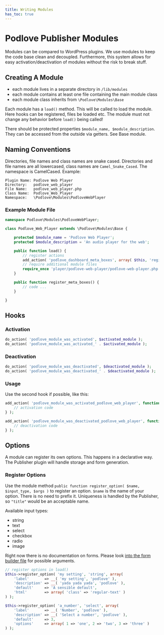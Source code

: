 ```yaml
---
title: Writing Modules
has_toc: true
---
```


# Podlove Publisher Modules

Modules can be compared to WordPress plugins. We use modules to keep the code base clean and decoupled. Furthermore, this system allows for easy activation/deactivation of modules without the risk to break stuff.

## Creating A Module

- each module lives in a separate directory in `/lib/modules`
- each module contains at least one file containing the main module class
- each module class inherits from `\Podlove\Modules\Base`

Each module has a `load()` method. This will be called to load the module. Here hooks can be registered, files be loaded etc. The module must not change any behavior before `load()` being called!

There should be protected properties `$module_name, $module_description`. They can be accessed from the outside via getters. See Base module.

## Naming Conventions

Directories, file names and class names are snake cased. Directories and file names are all lowercased, class names are `Camel_Snake_Cased`. The namespace is CamelCased. Example:

```
Plugin Name: Podlove Web Player
Directory:   podlove_web_player
File Name:   podlove_web_player.php
Class Name:  Podlove_Web_Player
Namespace:   \Podlove\Modules\PodloveWebPlayer
```

### Example Module File

```php
namespace Podlove\Modules\PodloveWebPlayer;

class Podlove_Web_Player extends \Podlove\Modules\Base {

	protected $module_name = 'Podlove Web Player';
	protected $module_description = 'An audio player for the web';

	public function load() {
		// register actions
		add_action( 'podlove_dashboard_meta_boxes', array( $this, 'register_meta_boxes' ) );
		// require additional module files
		require_once 'player/podlove-web-player/podlove-web-player.php';
	}

	public function register_meta_boxes() {
		// code ...
	}

}
```

## Hooks

### Activation

```php
do_action( 'podlove_module_was_activated', $activated_module );
do_action( 'podlove_module_was_activated_' . $activated_module );
```

### Deactivation

```php
do_action( 'podlove_module_was_deactivated', $deactivated_module );
do_action( 'podlove_module_was_deactivated_' . $deactivated_module );
```

### Usage

Use the second hook if possible, like this:

```php
add_action( 'podlove_module_was_activated_podlove_web_player', function( $module_name ) {
	// activation code
} );

add_action( 'podlove_module_was_deactivated_podlove_web_player', function( $module_name ) {
	// deactivation code
} );
```

## Options

A module can register its own options. This happens in a declarative way. The Publisher plugin will handle storage and form generation.

### Register Options

Use the module method `public function register_option( $name, $input_type, $args )` to register an option. `$name` is the name of your option. There is no need to prefix it. Uniqueness is handled by the Publisher, so `"title"` would be an acceptable name.

Available input types:

* string
* text
* select
* checkbox
* radio
* image

Right now there is no documentation on forms. Please look [into the form builder file](https://github.com/podlove/podlove-publisher/blob/master/lib/form/input/builder.php) for possible arguments.

```php
// register options in load()
$this->register_option( 'my setting', 'string', array(
	'label'       => __( 'my setting', 'podlove' ),
	'description' => __( 'yada yada yada', 'podlove' ),
	'default'     => 'A sensible default',
	'html'        => array( 'class' => 'regular-text' )
) );

$this->register_option( 'a_number', 'select', array(
	'label'       => __( 'Number', 'podlove' ),
	'description' => __( 'Select a number', 'podlove' ),
	'default'     => 3,
	'options'     => array( 1 => 'one', 2 => 'two', 3 => 'three' )
) );
```
